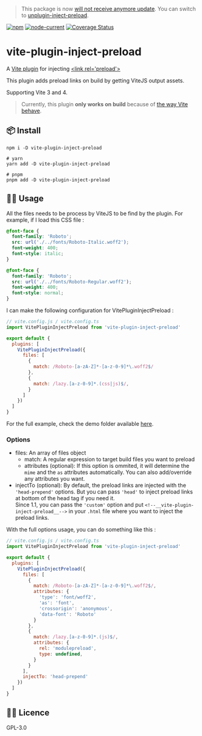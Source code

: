 > This package is now [will not receive anymore update](https://github.com/Applelo/vite-plugin-inject-preload/issues/21). You can switch to [unplugin-inject-preload](https://github.com/Applelo/unplugin-inject-preload).

[![npm](https://img.shields.io/npm/v/vite-plugin-inject-preload)](https://www.npmjs.com/package/vite-plugin-inject-preload) [![node-current](https://img.shields.io/node/v/vite-plugin-inject-preload)](https://nodejs.org/) [![Coverage Status](https://coveralls.io/repos/github/Applelo/vite-plugin-inject-preload/badge.svg?branch=main)](https://coveralls.io/github/Applelo/vite-plugin-inject-preload?branch=main)


# vite-plugin-inject-preload

A [Vite plugin](https://github.com/vitejs/vite) for injecting [&lt;link rel='preload'>](https://developer.mozilla.org/en-US/docs/Web/HTML/Preloading_content)

This plugin adds preload links on build by getting ViteJS output assets.

Supporting Vite 3 and 4.

 > Currently, this plugin **only works on build** because of [the way Vite behave](https://github.com/Applelo/vite-plugin-inject-preload/issues/15).

## 📦 Install

```
npm i -D vite-plugin-inject-preload

# yarn
yarn add -D vite-plugin-inject-preload

# pnpm
pnpm add -D vite-plugin-inject-preload
```

## 👨‍💻 Usage

All the files needs to be process by ViteJS to be find by the plugin. For example, if I load this CSS file :

```css
@font-face {
  font-family: 'Roboto';
  src: url('./../fonts/Roboto-Italic.woff2');
  font-weight: 400;
  font-style: italic;
}

@font-face {
  font-family: 'Roboto';
  src: url('./../fonts/Roboto-Regular.woff2');
  font-weight: 400;
  font-style: normal;
}
```

I can make the following configuration for VitePluginInjectPreload :

```js
// vite.config.js / vite.config.ts
import VitePluginInjectPreload from 'vite-plugin-inject-preload'

export default {
  plugins: [
    VitePluginInjectPreload({
      files: [
        {
          match: /Roboto-[a-zA-Z]*-[a-z-0-9]*\.woff2$/
        },
        {
          match: /lazy.[a-z-0-9]*.(css|js)$/,
        }
      ]
    })
  ]
}
```

For the full example, check the demo folder available [here](https://github.com/Applelo/vite-plugin-inject-preload/tree/main/demo).

### Options

* files: An array of files object
  * match: A regular expression to target build files you want to preload
  * attributes (optional):
  If this option is ommited, it will determine the `mime` and the `as` attributes automatically.
  You can also add/override any attributes you want.
* injectTo (optional): By default, the preload links are injected with the `'head-prepend'` options. But you can pass `'head'` to inject preload links at bottom of the head tag if you need it.<br> Since 1.1, you can pass the `'custom'` option and put `<!--__vite-plugin-inject-preload__-->` in your `.html` file where you want to inject the preload links.

With the full options usage, you can do something like this :

```js
// vite.config.js / vite.config.ts
import VitePluginInjectPreload from 'vite-plugin-inject-preload'

export default {
  plugins: [
    VitePluginInjectPreload({
      files: [
        {
          match: /Roboto-[a-zA-Z]*-[a-z-0-9]*\.woff2$/,
          attributes: {
            'type': 'font/woff2',
            'as': 'font',
            'crossorigin': 'anonymous',
            'data-font': 'Roboto'
          }
        },
        {
          match: /lazy.[a-z-0-9]*.(js)$/,
          attributes: {
            rel: 'modulepreload',
            type: undefined,
          }
        }
      ],
      injectTo: 'head-prepend'
    })
  ]
}
```

## 👨‍💼 Licence

GPL-3.0
